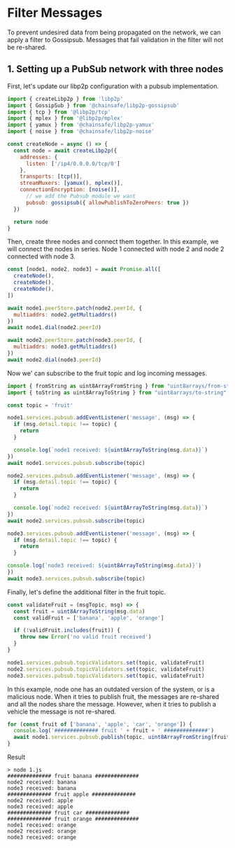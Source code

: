 # Filter Messages

To prevent undesired data from being propagated on the network, we can apply a filter to Gossipsub. Messages that fail validation in the filter will not be re-shared.

## 1. Setting up a PubSub network with three nodes

First, let's update our libp2p configuration with a pubsub implementation.

```JavaScript
import { createLibp2p } from 'libp2p'
import { GossipSub } from '@chainsafe/libp2p-gossipsub'
import { tcp } from '@libp2p/tcp'
import { mplex } from '@libp2p/mplex'
import { yamux } from '@chainsafe/libp2p-yamux'
import { noise } from '@chainsafe/libp2p-noise'

const createNode = async () => {
  const node = await createLibp2p({
    addresses: {
      listen: ['/ip4/0.0.0.0/tcp/0']
    },
    transports: [tcp()],
    streamMuxers: [yamux(), mplex()],
    connectionEncryption: [noise()],
	  // we add the Pubsub module we want
	  pubsub: gossipsub({ allowPublishToZeroPeers: true })
  })

  return node
}
```

Then, create three nodes and connect them together. In this example, we will connect the nodes in series. Node 1 connected with node 2 and node 2 connected with node 3.

```JavaScript
const [node1, node2, node3] = await Promise.all([
  createNode(),
  createNode(),
  createNode(),
])

await node1.peerStore.patch(node2.peerId, {
  multiaddrs: node2.getMultiaddrs()
})
await node1.dial(node2.peerId)

await node2.peerStore.patch(node3.peerId, {
  multiaddrs: node3.getMultiaddrs()
})
await node2.dial(node3.peerId)
```

Now we' can subscribe to the fruit topic and log incoming messages.

```JavaScript
import { fromString as uint8ArrayFromString } from "uint8arrays/from-string";
import { toString as uint8ArrayToString } from "uint8arrays/to-string";

const topic = 'fruit'

node1.services.pubsub.addEventListener('message', (msg) => {
  if (msg.detail.topic !== topic) {
    return
  }

  console.log(`node1 received: ${uint8ArrayToString(msg.data)}`)
})
await node1.services.pubsub.subscribe(topic)

node2.services.pubsub.addEventListener('message', (msg) => {
  if (msg.detail.topic !== topic) {
    return
  }

  console.log(`node2 received: ${uint8ArrayToString(msg.data)}`)
})
await node2.services.pubsub.subscribe(topic)

node3.services.pubsub.addEventListener('message', (msg) => {
  if (msg.detail.topic !== topic) {
    return
  }

console.log(`node3 received: ${uint8ArrayToString(msg.data)}`)
})
await node3.services.pubsub.subscribe(topic)
```
Finally, let's define the additional filter in the fruit topic.

```JavaScript
const validateFruit = (msgTopic, msg) => {
  const fruit = uint8ArrayToString(msg.data)
  const validFruit = ['banana', 'apple', 'orange']

  if (!validFruit.includes(fruit)) {
    throw new Error('no valid fruit received')
  }
}

node1.services.pubsub.topicValidators.set(topic, validateFruit)
node2.services.pubsub.topicValidators.set(topic, validateFruit)
node3.services.pubsub.topicValidators.set(topic, validateFruit)
```

In this example, node one has an outdated version of the system, or is a malicious node. When it tries to publish fruit, the messages are re-shared and all the nodes share the message. However, when it tries to publish a vehicle the message is not re-shared.

```JavaScript
for (const fruit of ['banana', 'apple', 'car', 'orange']) {
  console.log('############## fruit ' + fruit + ' ##############')
  await node1.services.pubsub.publish(topic, uint8ArrayFromString(fruit))
}
```

Result

```
> node 1.js
############## fruit banana ##############
node2 received: banana
node3 received: banana
############## fruit apple ##############
node2 received: apple
node3 received: apple
############## fruit car ##############
############## fruit orange ##############
node1 received: orange
node2 received: orange
node3 received: orange
```
